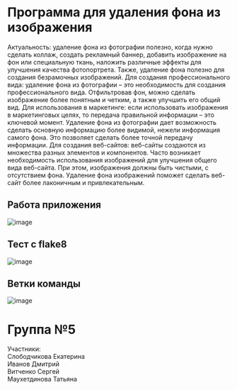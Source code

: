 # Программа для удаления фона из изображения
Актуальность: удаление фона из фотографии полезно, когда нужно сделать коллаж, создать рекламный баннер, добавить изображение на фон или специальную ткань, наложить различные эффекты для улучшения качества фотопортрета. Также, удаление фона полезно для создания безрамочных изображений.
Для создания профессионального вида: удаление фона из фотографии – это необходимость для создания профессионального вида. Отфильтровав фон, можно сделать изображение более понятным и четким, а также улучшить его общий вид. 
Для использования в маркетинге: если использовать изображения в маркетинговых целях, то передача правильной информации – это ключевой момент. Удаление фона из фотографии дает возможность сделать основную информацию более видимой, нежели информация самого фона. Это позволяет сделать более точной передачу информации.
Для создания веб-сайтов: веб-сайты создаются из множества разных элементов и компонентов. Часто возникает необходимость использования изображений для улучшения общего вида веб-сайта. При этом, изображения должны быть чистыми, с отсутствием фона. Удаление фона изображений поможет сделать веб-сайт более лаконичным и привлекательным.
## Работа приложения
![image](https://github.com/EkaterinaSeveryanka/Project_PI_team/assets/117996775/2ee83524-a440-40e9-bd48-92d00152102f)
## Тест с flake8
![image](https://github.com/EkaterinaSeveryanka/Project_PI_team/assets/117996775/94a4fdd8-c859-4df9-8f11-2c2fb60701e2)
## Ветки команды
![image](https://github.com/EkaterinaSeveryanka/Project_PI_team/assets/117996775/8f2cd267-42e3-4d86-bfbc-85beea40d8a6)


# Группа №5  

Участники:  
Слободчикова Екатерина  
Иванов Дмитрий  
Витченко Сергей  
Маухетдинова Татьяна  
